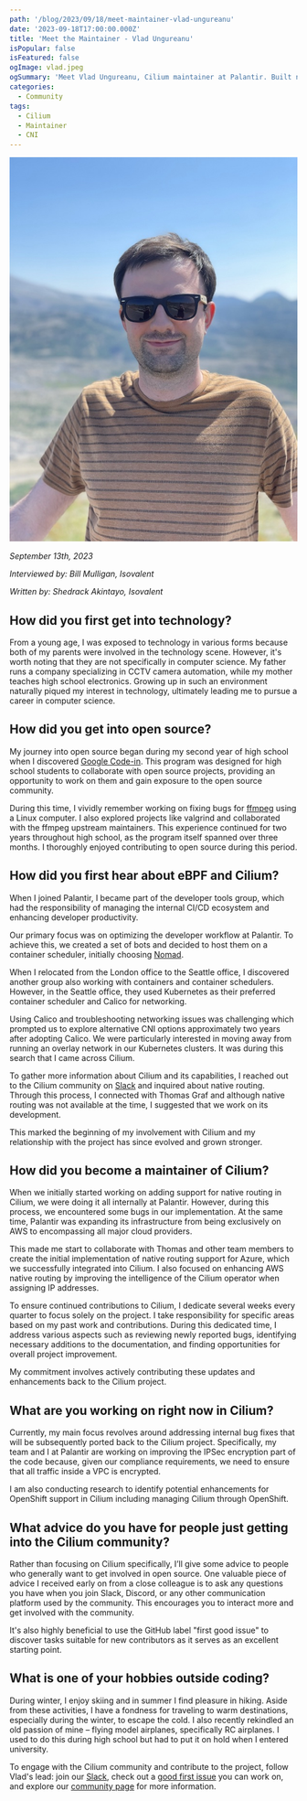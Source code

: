 ```yaml
---
path: '/blog/2023/09/18/meet-maintainer-vlad-ungureanu'
date: '2023-09-18T17:00:00.000Z'
title: 'Meet the Maintainer - Vlad Ungureanu'
isPopular: false
isFeatured: false
ogImage: vlad.jpeg
ogSummary: 'Meet Vlad Ungureanu, Cilium maintainer at Palantir. Built native routing for Azure & AWS, improved IPsec encryption, and enhanced OpenShift integration.'
categories:
  - Community
tags:
  - Cilium
  - Maintainer
  - CNI
---
```


![Vlad Ungureanu](vlad.jpeg)

_September 13th, 2023_

_Interviewed by: Bill Mulligan, Isovalent_

_Written by: Shedrack Akintayo, Isovalent_

## How did you first get into technology?

From a young age, I was exposed to technology in various forms because both of my parents were involved in the technology scene. However, it's worth noting that they are not specifically in computer science. My father runs a company specializing in CCTV camera automation, while my mother teaches high school electronics. Growing up in such an environment naturally piqued my interest in technology, ultimately leading me to pursue a career in computer science.

## How did you get into open source?

My journey into open source began during my second year of high school when I discovered [Google Code-in](https://codein.withgoogle.com/). This program was designed for high school students to collaborate with open source projects, providing an opportunity to work on them and gain exposure to the open source community.

During this time, I vividly remember working on fixing bugs for [ffmpeg](https://www.ffmpeg.org/) using a Linux computer. I also explored projects like valgrind and collaborated with the ffmpeg upstream maintainers. This experience continued for two years throughout high school, as the program itself spanned over three months. I thoroughly enjoyed contributing to open source during this period.

## How did you first hear about eBPF and Cilium?

When I joined Palantir, I became part of the developer tools group, which had the responsibility of managing the internal CI/CD ecosystem and enhancing developer productivity.

Our primary focus was on optimizing the developer workflow at Palantir. To achieve this, we created a set of bots and decided to host them on a container scheduler, initially choosing [Nomad](https://www.nomadproject.io/).

When I relocated from the London office to the Seattle office, I discovered another group also working with containers and container schedulers. However, in the Seattle office, they used Kubernetes as their preferred container scheduler and Calico for networking.

Using Calico and troubleshooting networking issues was challenging which prompted us to explore alternative CNI options approximately two years after adopting Calico. We were particularly interested in moving away from running an overlay network in our Kubernetes clusters. It was during this search that I came across Cilium.

To gather more information about Cilium and its capabilities, I reached out to the Cilium community on [Slack](https://slack.cilium.io) and inquired about native routing. Through this process, I connected with Thomas Graf and although native routing was not available at the time, I suggested that we work on its development.

This marked the beginning of my involvement with Cilium and my relationship with the project has since evolved and grown stronger.

## How did you become a maintainer of Cilium?

When we initially started working on adding support for native routing in Cilium, we were doing it all internally at Palantir. However, during this process, we encountered some bugs in our implementation. At the same time, Palantir was expanding its infrastructure from being exclusively on AWS to encompassing all major cloud providers.

This made me start to collaborate with Thomas and other team members to create the initial implementation of native routing support for Azure, which we successfully integrated into Cilium. I also focused on enhancing AWS native routing by improving the intelligence of the Cilium operator when assigning IP addresses.

To ensure continued contributions to Cilium, I dedicate several weeks every quarter to focus solely on the project. I take responsibility for specific areas based on my past work and contributions. During this dedicated time, I address various aspects such as reviewing newly reported bugs, identifying necessary additions to the documentation, and finding opportunities for overall project improvement.

My commitment involves actively contributing these updates and enhancements back to the Cilium project.

## What are you working on right now in Cilium?

Currently, my main focus revolves around addressing internal bug fixes that will be subsequently ported back to the Cilium project. Specifically, my team and I at Palantir are working on improving the IPSec encryption part of the code because, given our compliance requirements, we need to ensure that all traffic inside a VPC is encrypted.

I am also conducting research to identify potential enhancements for OpenShift support in Cilium including managing Cilium through OpenShift.

## What advice do you have for people just getting into the Cilium community?

Rather than focusing on Cilium specifically, I’ll give some advice to people who generally want to get involved in open source. One valuable piece of advice I received early on from a close colleague is to ask any questions you have when you join Slack, Discord, or any other communication platform used by the community. This encourages you to interact more and get involved with the community.

It's also highly beneficial to use the GitHub label "first good issue" to discover tasks suitable for new contributors as it serves as an excellent starting point.

## What is one of your hobbies outside coding?

During winter, I enjoy skiing and in summer I find pleasure in hiking. Aside from these activities, I have a fondness for traveling to warm destinations, especially during the winter, to escape the cold. I also recently rekindled an old passion of mine – flying model airplanes, specifically RC airplanes. I used to do this during high school but had to put it on hold when I entered university.

To engage with the Cilium community and contribute to the project, follow Vlad's lead: join our [Slack](https://slack.cilium.io), check out a [good first issue](https://github.com/cilium/cilium/issues?q=is%3Aopen+is%3Aissue+label%3Agood-first-issue) you can work on, and explore our [community page](https://cilium.io/get-involved/) for more information.
